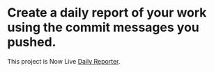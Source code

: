 # Create a daily report of your work using the commit messages you pushed.

This project is Now Live [Daily Reporter](https://dailyreporter.netlify.app/).
